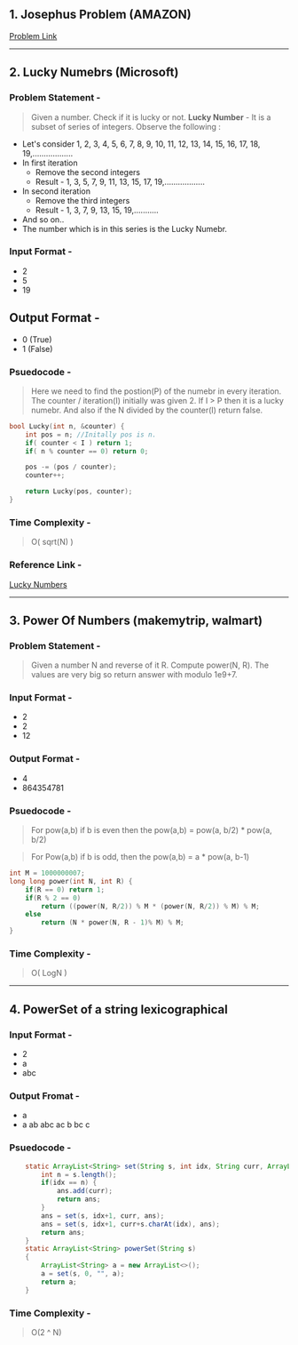 ## 1. Josephus Problem (AMAZON)
[Problem Link](https://www.geeksforgeeks.org/josephus-problem-set-1-a-on-solution/)

___

## 2. Lucky Numebrs (Microsoft)
### Problem Statement - 
> Given a number. Check if it is lucky or not.
> **Lucky Number** - It is a subset of series of integers. Observe the following :
* Let's consider 1, 2, 3, 4, 5, 6, 7, 8, 9, 10, 11, 12, 13, 14, 15, 16, 17, 18, 19,..................
* In first iteration
    * Remove the second integers
    * Result - 1, 3, 5, 7, 9, 11, 13, 15, 17, 19,..................
* In second iteration
    * Remove the third integers
    * Result - 1, 3, 7, 9, 13, 15, 19,...........
* And so on..
* The number which is in this series is the Lucky Numebr.
### Input Format - 
* 2
* 5
* 19
## Output Format - 
* 0 (True)
* 1 (False)

### Psuedocode - 
> Here we need to find the postion(P) of the numebr in every iteration. The counter / iteration(I) initially was given 2.
> If I > P then it is a lucky numebr. And also if the N divided by the counter(I) return false.

```C++
bool Lucky(int n, &counter) {
    int pos = n; //Initally pos is n.
    if( counter < I ) return 1;
    if( n % counter == 0) return 0;

    pos -= (pos / counter);
    counter++;

    return Lucky(pos, counter);
}

```
### Time Complexity - 
> O( sqrt(N) )
### Reference Link - 
[Lucky Numbers](https://www.geeksforgeeks.org/lucky-numbers/)

___
## 3. Power Of Numbers (makemytrip, walmart)
### Problem Statement - 
> Given a number N and reverse of it R. Compute power(N, R). The values are very big so return answer with modulo 1e9+7.
### Input Format -
* 2
* 2
* 12
### Output Format -
* 4
* 864354781

### Psuedocode -
> For pow(a,b) if b is even then the pow(a,b) = pow(a, b/2) * pow(a, b/2)

> For Pow(a,b) if b is odd, then the pow(a,b) = a * pow(a, b-1)

```C++
int M = 1000000007;
long long power(int N, int R) {
    if(R == 0) return 1;
    if(R % 2 == 0) 
        return ((power(N, R/2)) % M * (power(N, R/2)) % M) % M;
    else
        return (N * power(N, R - 1)% M) % M;
}
```

### Time Complexity - 
> O( LogN )

___
## 4. PowerSet of a string lexicographical
### Input Format -
* 2
* a
* abc
### Output Fromat - 
* a
* a ab abc ac b bc c
### Psuedocode -
```Java
    static ArrayList<String> set(String s, int idx, String curr, ArrayList<String> ans) {
        int n = s.length();
        if(idx == n) {
            ans.add(curr);
            return ans;
        }
        ans = set(s, idx+1, curr, ans);
        ans = set(s, idx+1, curr+s.charAt(idx), ans);
        return ans;
    }
    static ArrayList<String> powerSet(String s)
    {
        ArrayList<String> a = new ArrayList<>();
        a = set(s, 0, "", a);
        return a;
    }
```
### Time Complexity -
> O(2 ^ N)
